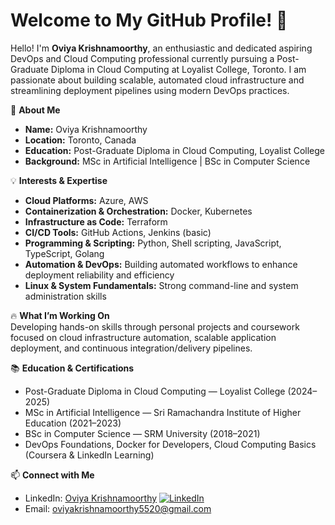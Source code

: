 # Welcome to My GitHub Profile! 👋

Hello! I'm **Oviya Krishnamoorthy**, an enthusiastic and dedicated aspiring DevOps and Cloud Computing professional currently pursuing a Post-Graduate Diploma in Cloud Computing at Loyalist College, Toronto. I am passionate about building scalable, automated cloud infrastructure and streamlining deployment pipelines using modern DevOps practices.

🌟 **About Me**  
- **Name:** Oviya Krishnamoorthy  
- **Location:** Toronto, Canada  
- **Education:** Post-Graduate Diploma in Cloud Computing, Loyalist College  
- **Background:** MSc in Artificial Intelligence | BSc in Computer Science  

💡 **Interests & Expertise**  
- **Cloud Platforms:** Azure, AWS  
- **Containerization & Orchestration:** Docker, Kubernetes  
- **Infrastructure as Code:** Terraform  
- **CI/CD Tools:** GitHub Actions, Jenkins (basic)  
- **Programming & Scripting:** Python, Shell scripting, JavaScript, TypeScript, Golang  
- **Automation & DevOps:** Building automated workflows to enhance deployment reliability and efficiency  
- **Linux & System Fundamentals:** Strong command-line and system administration skills  

🔥 **What I’m Working On**  
Developing hands-on skills through personal projects and coursework focused on cloud infrastructure automation, scalable application deployment, and continuous integration/delivery pipelines.

📚 **Education & Certifications**  
- Post-Graduate Diploma in Cloud Computing — Loyalist College (2024–2025)  
- MSc in Artificial Intelligence — Sri Ramachandra Institute of Higher Education (2021–2023)  
- BSc in Computer Science — SRM University (2018–2021)  
- DevOps Foundations, Docker for Developers, Cloud Computing Basics (Coursera & LinkedIn Learning)

📫 **Connect with Me**  
- LinkedIn: [Oviya Krishnamoorthy](https://www.linkedin.com/in/oviya-krishnamoorthy-31a53824a/)
[![LinkedIn](https://img.shields.io/badge/LinkedIn-blue?logo=linkedin&style=for-the-badge)](https://www.linkedin.com/in/oviya-krishnamoorthy-31a53824a/)
- Email: oviyakrishnamoorthy5520@gmail.com  
